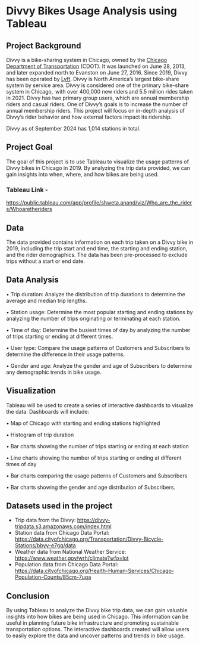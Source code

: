 # Divvy Bikes Usage Analysis using Tableau</p>

## Project Background

Divvy is a bike-sharing system in Chicago, owned by the [Chicago Department of Transportation](http://www.cityofchicago.org/city/en/depts/cdot.html) (CDOT). It was launched on June 28, 2013, and later expanded north to Evanston on June 27, 2016. Since 2019, Divvy has been operated by [Lyft](https://www.lyft.com/). Divvy is North America’s largest bike-share system by service area. Divvy is considered one of the primary bike-share system in Chicago,  with over 400,000 new riders and 5.5 million rides taken in 2021.  Divvy has two primary group users, which are annual membership riders and casual riders. One of Divvy’s goals is to increase the number of annual membership riders. This project will focus on in-depth analysis of Divvy’s rider behavior and how external factors impact its ridership.

Divvy as of September 2024 has 1,014 stations in total.

## Project Goal

The goal of this project is to use Tableau to visualize the usage patterns of Divvy bikes in Chicago in 2019. By analyzing the trip data provided, we can gain insights into when, where, and how bikes are being used.

### Tableau Link - 
  https://public.tableau.com/app/profile/shweta.anand/viz/Who_are_the_riders/Whoaretheriders
<br>

## Data

The data provided contains information on each trip taken on a Divvy bike in 2019, including the trip start and end time, the starting and ending station, and the rider demographics. The data has been pre-processed to exclude trips without a start or end date.

## Data Analysis

• Trip duration: Analyze the distribution of trip durations to determine the average and median trip lengths.

• Station usage: Determine the most popular starting and ending stations by analyzing the number of trips originating or terminating at each station.

• Time of day: Determine the busiest times of day by analyzing the number of trips starting or ending at different times.

• User type: Compare the usage patterns of Customers and Subscribers to determine the difference in their usage patterns.

• Gender and age: Analyze the gender and age of Subscribers to determine any demographic trends in bike usage.

## Visualization

Tableau will be used to create a series of interactive dashboards to visualize the data. Dashboards will include:

• Map of Chicago with starting and ending stations highlighted

• Histogram of trip duration

• Bar charts showing the number of trips starting or ending at each station

• Line charts showing the number of trips starting or ending at different times of day

• Bar charts comparing the usage patterns of Customers and Subscribers

• Bar charts showing the gender and age distribution of Subscribers.

## Datasets used in the project
- Trip data from the Divvy: https://divvy-tripdata.s3.amazonaws.com/index.html
-	Station data from Chicago Data Portal: https://data.cityofchicago.org/Transportation/Divvy-Bicycle-Stations/bbyy-e7gq/data
-	Weather data from National Weather Service: https://www.weather.gov/wrh/climate?wfo=lot
-	Population data from Chicago Data Portal: https://data.cityofchicago.org/Health-Human-Services/Chicago-Population-Counts/85cm-7uqa


## Conclusion

By using Tableau to analyze the Divvy bike trip data, we can gain valuable insights into how bikes are being used in Chicago. This information can be useful in planning future bike infrastructure and promoting sustainable transportation options. The interactive dashboards created will allow users to easily explore the data and uncover patterns and trends in bike usage.
